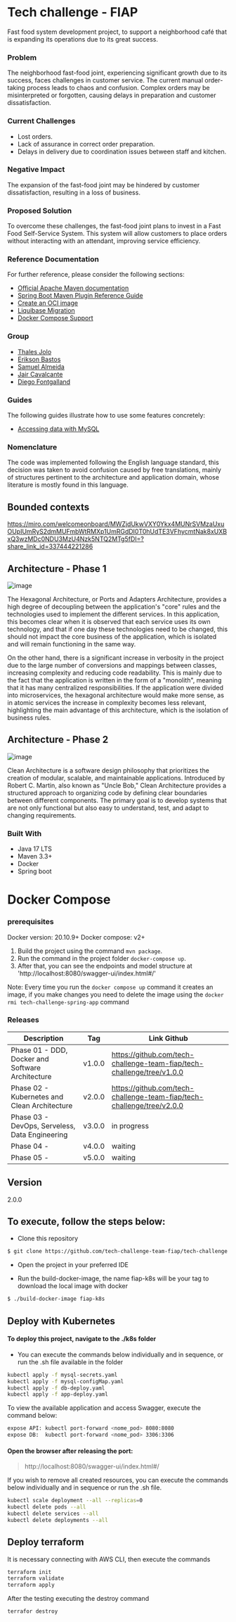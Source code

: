 # Tech challenge - FIAP
Fast food system development project, to support a neighborhood café that is expanding its operations due to its great success.

### Problem
The neighborhood fast-food joint, experiencing significant growth due to its success, faces challenges in customer service. The current manual order-taking process leads to chaos and confusion. Complex orders may be misinterpreted or forgotten, causing delays in preparation and customer dissatisfaction.

### Current Challenges
- Lost orders.
- Lack of assurance in correct order preparation.
- Delays in delivery due to coordination issues between staff and kitchen.

### Negative Impact
The expansion of the fast-food joint may be hindered by customer dissatisfaction, resulting in a loss of business.

### Proposed Solution
To overcome these challenges, the fast-food joint plans to invest in a Fast Food Self-Service System. This system will allow customers to place orders without interacting with an attendant, improving service efficiency.

### Reference Documentation
For further reference, please consider the following sections:

* [Official Apache Maven documentation](https://maven.apache.org/guides/index.html)
* [Spring Boot Maven Plugin Reference Guide](https://docs.spring.io/spring-boot/docs/3.1.4/maven-plugin/reference/html/)
* [Create an OCI image](https://docs.spring.io/spring-boot/docs/3.1.4/maven-plugin/reference/html/#build-image)
* [Liquibase Migration](https://docs.spring.io/spring-boot/docs/3.1.4/reference/htmlsingle/index.html#howto.data-initialization.migration-tool.liquibase)
* [Docker Compose Support](https://docs.spring.io/spring-boot/docs/3.1.4/reference/htmlsingle/index.html#features.docker-compose)

### Group
- [Thales Jolo](https://github.com/orgs/tech-challenge-team-fiap/people/thalesjolo)
- [Erikson Bastos](https://github.com/orgs/tech-challenge-team-fiap/people/EriksonB)
- [Samuel Almeida](https://github.com/orgs/tech-challenge-team-fiap/people/samucatezu)
- [Jair Cavalcante](https://github.com/orgs/tech-challenge-team-fiap/people/jaircavalcante)
- [Diego Fontgalland](https://github.com/orgs/tech-challenge-team-fiap/people/fontgalland)

### Guides
The following guides illustrate how to use some features concretely:

* [Accessing data with MySQL](https://spring.io/guides/gs/accessing-data-mysql/)

### Nomenclature
The code was implemented following the English language standard, this decision was taken to avoid confusion caused by free translations, mainly of structures pertinent to the architecture and application domain, whose literature is mostly found in this language.

## Bounded contexts
https://miro.com/welcomeonboard/MWZjdUkwVXY0Ykx4MUNrSVMzaUxuOUpIUmRyS2dmMUFmbWtRMXp1UmRGdDI0T0hUdTE3VFhycmtNak8xUXBxQ3wzMDc0NDU3MzU4Nzk5NTQ2MTg5fDI=?share_link_id=337444221286

## Architecture - Phase 1
![image](https://github.com/tech-challenge-team-fiap/tech-challenge/assets/86020448/9f496121-6e63-44f7-93be-9fa8dc26f221)

The Hexagonal Architecture, or Ports and Adapters Architecture, provides a high degree of decoupling between the application's "core" rules and the technologies used to implement the different services. In this application, this becomes clear when it is observed that each service uses its own technology, and that if one day these technologies need to be changed, this should not impact the core business of the application, which is isolated and will remain functioning in the same way.

On the other hand, there is a significant increase in verbosity in the project due to the large number of conversions and mappings between classes, increasing complexity and reducing code readability. This is mainly due to the fact that the application is written in the form of a "monolith", meaning that it has many centralized responsibilities. If the application were divided into microservices, the hexagonal architecture would make more sense, as in atomic services the increase in complexity becomes less relevant, highlighting the main advantage of this architecture, which is the isolation of business rules.

## Architecture - Phase 2

![image](https://github.com/tech-challenge-team-fiap/tech-challenge/assets/18012024/18cc8a87-ec52-4186-a9ec-52012346d699)

Clean Architecture is a software design philosophy that prioritizes the creation of modular, scalable, and maintainable applications. Introduced by Robert C. Martin, also known as "Uncle Bob," Clean Architecture provides a structured approach to organizing code by defining clear boundaries between different components. The primary goal is to develop systems that are not only functional but also easy to understand, test, and adapt to changing requirements.

### Built With

* Java 17 LTS
* Maven 3.3+
* Docker
* Spring boot

# Docker Compose

### prerequisites
Docker version: 20.10.9+
Docker compose: v2+

1. Build the project using the command `mvn package`.
2. Run the command in the project folder `docker-compose up`.
3. After that, you can see the endpoints and model structure at 'http://localhost:8080/swagger-ui/index.html#/'

Note: Every time you run the `docker compose up` command it creates an image, if you make changes you need to delete the image using the `docker rmi tech-challenge-spring-app` command

### Releases

| Description                                      | Tag    | Link Github                                                            |
|--------------------------------------------------|--------|------------------------------------------------------------------------|
| Phase 01 - DDD, Docker and Software Architecture | v1.0.0 | https://github.com/tech-challenge-team-fiap/tech-challenge/tree/v1.0.0 |
| Phase 02 - Kubernetes and Clean Architecture     | v2.0.0 | https://github.com/tech-challenge-team-fiap/tech-challenge/tree/v2.0.0 |
| Phase 03 - DevOps, Serveless, Data Engineering   | v3.0.0 | in progress                                                            |
| Phase 04 -                                       | v4.0.0 | waiting                                                                |
| Phase 05 -                                       | v5.0.0 | waiting                                                                |

## Version
2.0.0

## To execute, follow the steps below:

- Clone this repository

```bash
$ git clone https://github.com/tech-challenge-team-fiap/tech-challenge.git
```
- Open the project in your preferred IDE

- Run the build-docker-image, the name fiap-k8s will be your tag to download the local image with docker

```bash
$ ./build-docker-image fiap-k8s
```

## Deploy with Kubernetes

#### To deploy this project, navigate to the ./k8s folder

- You can execute the commands below individually and in sequence, or run the .sh file available in the folder

```bash
kubectl apply -f mysql-secrets.yaml
kubectl apply -f mysql-configMap.yaml
kubectl apply -f db-deploy.yaml
kubectl apply -f app-deploy.yaml
```

To view the available application and access Swagger, execute the command below:

```bash
expose API: kubectl port-forward <nome_pod> 8080:8080
expose DB:  kubectl port-forward <nome_pod> 3306:3306
```

#### Open the browser after releasing the port:
> http://localhost:8080/swagger-ui/index.html#/

If you wish to remove all created resources, you can execute the commands below individually and in sequence or run the .sh file.

```bash
kubectl scale deployment --all --replicas=0
kubectl delete pods --all
kubectl delete services --all
kubectl delete deployments --all
```

## Deploy terraform

It is necessary connecting with AWS CLI, then execute the commands

```bash
terraform init
terraform validate
terraform apply
```

After the testing executing the destroy command

```bash
terrafor destroy
```